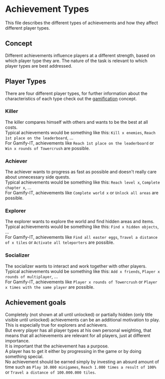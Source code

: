 # Achievement Types

This file describes the different types of achievements and how they affect different player types.

## Concept

Different achievements influence players at a different strength, based on which player type they are. The nature of the task is relevant to which player types are best addressed.

## Player Types

There are four different player types, for further information about the characteristics of each type check out the [gamification](../gamification/README.md) concept.

### Killer

The killer compares himself with others and wants to be the best at all costs.  
Typical achievements would be something like this: `Kill x enemies`, `Reach 1st place on the leaderboard`, ...  
For Gamify-IT, achievements like `Reach 1st place on the leaderboard` or `Win x rounds of Towercrush` are possible.

### Achiever

The achiever wants to progress as fast as possible and doesn't really care about unnecessary side quests.  
Typical achievements would be something like this: `Reach level x`, `Complete chapter x`, ...  
For Gamify-IT, achievements like `Complete world x` or `Unlock all areas` are possible.

### Explorer

The explorer wants to explore the world and find hidden areas and items.  
Typical achievements would be something like this: `Find x hidden objects`, ...  
For Gamify-IT, achievements like `Find all easter eggs`, `Travel a distance of x tiles` or `Activate all teleporters` are possible.

### Socializer

The socializer wants to interact and work together with other players.  
Typical achievements would be something like this: `Add x friends`, `Player x rounds of multiplayer`, ...  
For Gamify-IT, achievements like `Player x rounds of Towercrush` or `Player x times with the same player` are possible.

## Achievement goals

Completely (not shown at all until unlocked) or partially hidden (only title visible until unlocked) achievements can be an additional motivation to play. This is especially true for explorers and achievers.  
But every player has all player types at his own personal weighting, that means that all achievements are relevant for all players, just at different importance.  
It is important that the achievement has a purpose.  
A player has to get it either by progressing in the game or by doing something special.  
No achievement should be earned simply by investing an absurd amount of time such as `Play 10.000 minigames`, `Reach 1.000 times a result of 100%` or `Travel a distance of 100.000.000 tiles`.

